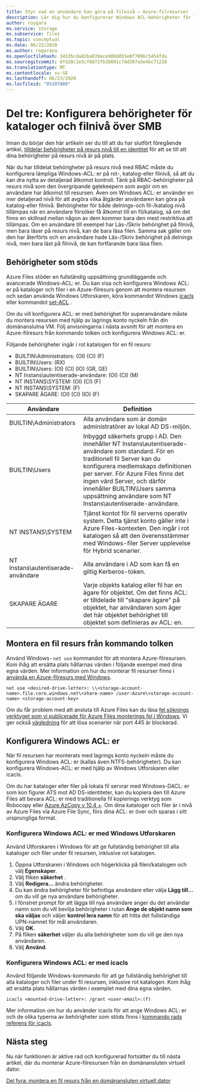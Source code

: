 ```yaml
---
title: Styr vad en användare kan göra på filnivå – Azure-filresurser
description: Lär dig hur du konfigurerar Windows ACL-behörigheter för lokal AD DS-autentisering till Azure-filresurser. Gör att du kan dra nytta av detaljerad åtkomst kontroll.
author: roygara
ms.service: storage
ms.subservice: files
ms.topic: conceptual
ms.date: 06/22/2020
ms.author: rogarana
ms.openlocfilehash: 34535cda82ba039ace98b6055e8f7096c5454fda
ms.sourcegitcommit: 6fd28c1e5cf6872fb28691c7dd307a5e4bc71228
ms.translationtype: MT
ms.contentlocale: sv-SE
ms.lasthandoff: 06/23/2020
ms.locfileid: "85207880"
---
```

# <a name="part-three-configure-directory-and-file-level-permissions-over-smb"></a>Del tre: Konfigurera behörigheter för kataloger och filnivå över SMB 

Innan du börjar den här artikeln ser du till att du har slutfört föregående artikel, [tilldelar behörigheter på resurs nivå till en identitet](storage-files-identity-ad-ds-assign-permissions.md) för att se till att dina behörigheter på resurs nivå är på plats.

När du har tilldelat behörigheter på resurs nivå med RBAC måste du konfigurera lämpliga Windows-ACL: er på rot-, katalog-eller filnivå, så att du kan dra nytta av detaljerad åtkomst kontroll. Tänk på RBAC-behörigheter på resurs nivå som den övergripande gatekeepern som avgör om en användare har åtkomst till resursen. Även om Windows ACL: er använder en mer detaljerad nivå för att avgöra vilka åtgärder användaren kan göra på katalog-eller filnivå. Behörigheter för både delnings-och fil-/katalog nivå tillämpas när en användare försöker få åtkomst till en fil/katalog, så om det finns en skillnad mellan någon av dem kommer bara den mest restriktiva att tillämpas. Om en användare till exempel har Läs-/Skriv behörighet på filnivå, men bara läser på resurs nivå, kan de bara läsa filen. Samma sak gäller om den har återförts och en användare hade Läs-/Skriv behörighet på delnings nivå, men bara läst på filnivå, de kan fortfarande bara läsa filen.

## <a name="supported-permissions"></a>Behörigheter som stöds

Azure Files stöder en fullständig uppsättning grundläggande och avancerade Windows-ACL: er. Du kan visa och konfigurera Windows ACL: er på kataloger och filer i en Azure-filresurs genom att montera resursen och sedan använda Windows Utforskaren, köra kommandot Windows [icacls](https://docs.microsoft.com/windows-server/administration/windows-commands/icacls) eller kommandot [set-ACL](https://docs.microsoft.com/powershell/module/microsoft.powershell.security/set-acl) . 

Om du vill konfigurera ACL: er med behörighet för superanvändare måste du montera resursen med hjälp av lagrings konto nyckeln från din domänanslutna VM. Följ anvisningarna i nästa avsnitt för att montera en Azure-filresurs från kommando tolken och konfigurera Windows ACL: er.

Följande behörigheter ingår i rot katalogen för en fil resurs:

- BUILTIN\Administrators: (OI) (CI) (F)
- BUILTIN\Users: (RX)
- BUILTIN\Users: (OI) (CI) (IO) (GR, GE)
- NT Instans\autentiserade-användare: (OI) (CI) (M)
- NT INSTANS\SYSTEM: (OI) (CI) (F)
- NT INSTANS\SYSTEM: (F)
- SKAPARE ÄGARE: (OI) (CI) (IO) (F)

|Användare|Definition|
|---|---|
|BUILTIN\Administrators|Alla användare som är domän administratörer av lokal AD DS-miljön.
|BUILTIN\Users|Inbyggd säkerhets grupp i AD. Den innehåller NT Instans\autentiserade-användare som standard. För en traditionell fil Server kan du konfigurera medlemskaps definitionen per server. För Azure Files finns det ingen värd Server, och därför innehåller BUILTIN\Users samma uppsättning användare som NT Instans\autentiserade-användare.|
|NT INSTANS\SYSTEM|Tjänst kontot för fil serverns operativ system. Detta tjänst konto gäller inte i Azure Files-kontexten. Den ingår i rot katalogen så att den överensstämmer med Windows-filer Server upplevelse för Hybrid scenarier.|
|NT Instans\autentiserade-användare|Alla användare i AD som kan få en giltig Kerberos-token.|
|SKAPARE ÄGARE|Varje objekts katalog eller fil har en ägare för objektet. Om det finns ACL: er tilldelade till "skapare ägare" på objektet, har användaren som äger det här objektet behörighet till objektet som definieras av ACL: en.|



## <a name="mount-a-file-share-from-the-command-prompt"></a>Montera en fil resurs från kommando tolken

Använd Windows- `net use` kommandot för att montera Azure-filresursen. Kom ihåg att ersätta plats hållarnas värden i följande exempel med dina egna värden. Mer information om hur du monterar fil resurser finns i [använda en Azure-filresurs med Windows](storage-how-to-use-files-windows.md). 

```
net use <desired-drive-letter>: \\<storage-account-name>.file.core.windows.net\<share-name> /user:Azure\<storage-account-name> <storage-account-key>
```

Om du får problem med att ansluta till Azure Files kan du läsa [fel söknings verktyget som vi publicerade för Azure Files monterings fel i Windows](https://gallery.technet.microsoft.com/Troubleshooting-tool-for-a9fa1fe5). Vi ger också [vägledning](https://docs.microsoft.com/azure/storage/files/storage-files-faq#on-premises-access) för att lösa scenarier när port 445 är blockerad. 

## <a name="configure-windows-acls"></a>Konfigurera Windows ACL: er

När fil resursen har monterats med lagrings konto nyckeln måste du konfigurera Windows ACL: er (kallas även NTFS-behörigheter). Du kan konfigurera Windows-ACL: er med hjälp av Windows Utforskaren eller icacls.

Om du har kataloger eller filer på lokala fil servrar med Windows-DACL: er som kon figurer ATS mot AD DS-identiteter, kan du kopiera den till Azure Files att bevara ACL: er med traditionella fil kopierings verktyg som Robocopy eller [Azure AzCopy v 10.4 +](https://github.com/Azure/azure-storage-azcopy/releases). Om dina kataloger och filer är i nivå av Azure Files via Azure File Sync, förs dina ACL: er över och sparas i sitt ursprungliga format.

### <a name="configure-windows-acls-with-windows-file-explorer"></a>Konfigurera Windows ACL: er med Windows Utforskaren

Använd Utforskaren i Windows för att ge fullständig behörighet till alla kataloger och filer under fil resursen, inklusive rot katalogen.

1. Öppna Utforskaren i Windows och högerklicka på filen/katalogen och välj **Egenskaper**.
1. Välj fliken **säkerhet** .
1. Välj **Redigera...** ändra behörigheter.
1. Du kan ändra behörigheter för befintliga användare eller välja **Lägg till...** om du vill ge nya användare behörigheter.
1. I fönstret prompt för att lägga till nya användare anger du det användar namn som du vill bevilja behörigheter i rutan **Ange de objekt namn som ska väljas** och väljer **kontrol lera namn** för att hitta det fullständiga UPN-namnet för mål användaren.
1.    Välj **OK**.
1.    På fliken **säkerhet** väljer du alla behörigheter som du vill ge den nya användaren.
1.    Välj **Använd**.

### <a name="configure-windows-acls-with-icacls"></a>Konfigurera Windows ACL: er med icacls

Använd följande Windows-kommando för att ge fullständig behörighet till alla kataloger och filer under fil resursen, inklusive rot katalogen. Kom ihåg att ersätta plats hållarnas värden i exemplet med dina egna värden.

```
icacls <mounted-drive-letter>: /grant <user-email>:(f)
```

Mer information om hur du använder icacls för att ange Windows ACL: er och de olika typerna av behörigheter som stöds finns i [kommando rads referens för icacls](https://docs.microsoft.com/windows-server/administration/windows-commands/icacls).

## <a name="next-steps"></a>Nästa steg

Nu när funktionen är aktive rad och konfigurerad fortsätter du till nästa artikel, där du monterar Azure-filresursen från en domänansluten virtuell dator.

[Del fyra: montera en fil resurs från en domänansluten virtuell dator](storage-files-identity-ad-ds-mount-file-share.md)
